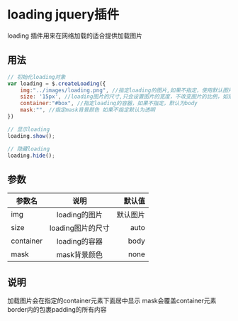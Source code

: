 # loading jquery插件

loading 插件用来在网络加载的适合提供加载图片

## 用法

```javascript
// 初始化loading对象
var loading = $.createLoading({
    img:"../images/loading.png", //指定loading的图片,如果不指定，使用默认图片
    size: '15px', //loading图片的尺寸,只会设置图片的宽度，不改变图片的比例，如果不指定使用使用图片原来的大小
    container:"#box", //指定loading的容器，如果不指定，默认为body
    mask:"", //指定mask背景颜色 如果不指定默认为透明
})

// 显示loading
loading.show();

// 隐藏loading
loading.hide();
```
## 参数
| 参数名        | 说明           | 默认值  |
| ------------- |:-------------:| -----:|
| img           | loading的图片  | 默认图片 |
| size          | loading图片的尺寸 | auto |
| container    | loading的容器   |  body |
| mask          | mask背景颜色     | none |

## 说明
加载图片会在指定的container元素下面居中显示
mask会覆盖container元素border内的包裹padding的所有内容
